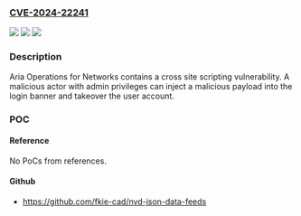 ### [CVE-2024-22241](https://cve.mitre.org/cgi-bin/cvename.cgi?name=CVE-2024-22241)
![](https://img.shields.io/static/v1?label=Product&message=VMware%20Aria%20Operations%20for%20Networks&color=blue)
![](https://img.shields.io/static/v1?label=Version&message=VMware%20Aria%20Operations%20for%20Networks%206.x%20&color=brightgreen)
![](https://img.shields.io/static/v1?label=Vulnerability&message=Cross%20Site%20Scripting%20vulnerability&color=brightgreen)

### Description

Aria Operations for Networks contains a cross site scripting vulnerability. A malicious actor with admin privileges can inject a malicious payload into the login banner and takeover the user account.      

### POC

#### Reference
No PoCs from references.

#### Github
- https://github.com/fkie-cad/nvd-json-data-feeds


